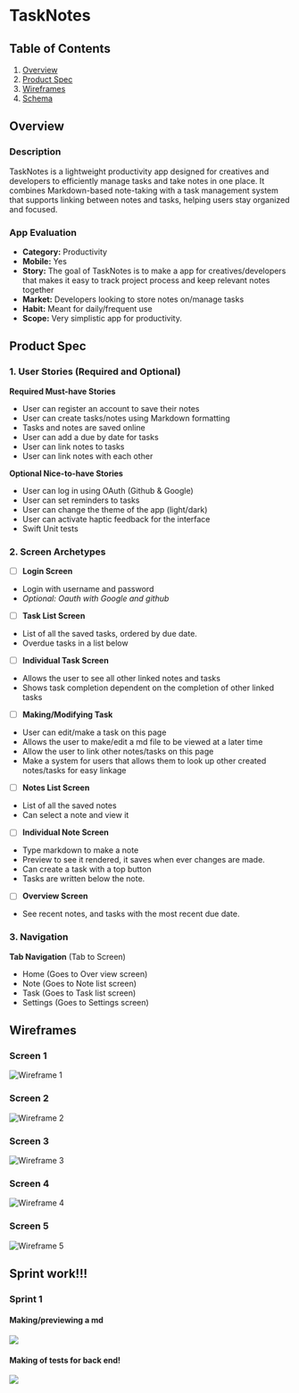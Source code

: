 # TaskNotes 

## Table of Contents

1. [Overview](#Overview)
2. [Product Spec](#Product-Spec)
3. [Wireframes](#Wireframes)
4. [Schema](#Schema)

## Overview

### Description

TaskNotes is a lightweight productivity app designed for creatives and developers to efficiently manage tasks and take notes in one place. It combines Markdown-based note-taking with a task management system that supports linking between notes and tasks, helping users stay organized and focused.

### App Evaluation

- **Category:** Productivity
- **Mobile:** Yes
- **Story:**  The goal of TaskNotes is to make a app for creatives/developers that makes it easy to track project process and keep relevant notes together
- **Market:** Developers looking to store notes on/manage tasks
- **Habit:** Meant for daily/frequent use
- **Scope:** Very simplistic app for productivity.

## Product Spec

### 1. User Stories (Required and Optional)

**Required Must-have Stories**

* User can register an account to save their notes
* User can create tasks/notes using Markdown formatting
* Tasks and notes are saved online
* User can add a due by date for tasks
* User can link notes to tasks
* User can link notes with each other

**Optional Nice-to-have Stories**

* User can log in using OAuth (Github & Google)
* User can set reminders to tasks
* User can change the theme of the app (light/dark)
* User can activate haptic feedback for the interface
* Swift Unit tests

### 2. Screen Archetypes

- [ ] **Login Screen**
* Login with username and password
* _Optional: Oauth with Google and github_
- [ ] **Task List Screen**
* List of all the saved tasks, ordered by due date.
* Overdue tasks in a list below
- [ ] **Individual Task Screen**
* Allows the user to see all other linked notes and tasks
* Shows task completion dependent on the completion of other linked tasks
- [ ] **Making/Modifying Task**
* User can edit/make a task on this page
* Allows the user to make/edit a md file to be viewed at a later time
* Allow the user to link other notes/tasks on this page
* Make a system for users that allows them to look up other created notes/tasks for easy linkage
- [ ] **Notes List Screen**
* List of all the saved notes
* Can select a note and view it 
- [ ] **Individual Note Screen**
* Type markdown to make a note 
* Preview to see it rendered, it saves when ever changes are made.
* Can create a task with a top button
* Tasks are written below the note.
- [ ] **Overview Screen**
* See recent notes, and tasks with the most recent due date.

### 3. Navigation

**Tab Navigation** (Tab to Screen)
* Home (Goes to Over view screen)
* Note (Goes to Note list screen)
* Task (Goes to Task list screen)
* Settings (Goes to Settings screen)

## Wireframes

### Screen 1
![Wireframe 1](./imgs/Wire1.png)

### Screen 2
![Wireframe 2](./imgs/Wire2.png)

### Screen 3
![Wireframe 3](./imgs/Wire3.png)

### Screen 4
![Wireframe 4](./imgs/Wire4.png)

### Screen 5
![Wireframe 5](./imgs/Wire5.png)

## Sprint work!!!

### Sprint 1

#### Making/previewing a md

<div>
    <a href="https://www.loom.com/share/c2f4b641857e4f1b97e3cc3c732fd1d8">
      <img style="max-width:300px;" src="https://cdn.loom.com/sessions/thumbnails/c2f4b641857e4f1b97e3cc3c732fd1d8-d22e6b3cfe292337-full-play.gif">
    </a>
  </div>

#### Making of tests for back end!

<div>
    <a href="https://www.loom.com/share/c7b62120ef384f1881619319cd058c3f">
      <img style="max-width:300px;" src="https://cdn.loom.com/sessions/thumbnails/c7b62120ef384f1881619319cd058c3f-d154debd75f47170-full-play.gif">
    </a>
  </div>
